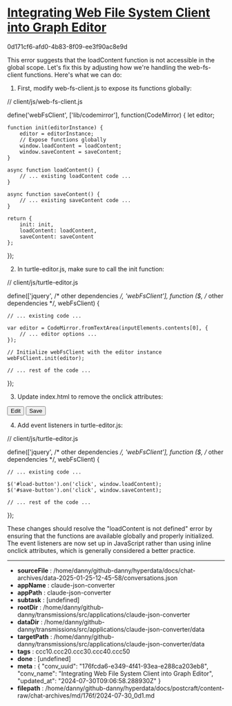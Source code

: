 # [Integrating Web File System Client into Graph Editor](https://claude.ai/chat/176fcda6-e349-4f41-93ea-e288ca203eb8)

0d171cf6-afd0-4b83-8f09-ee3f90ac8e9d

 This error suggests that the loadContent function is not accessible in the global scope. Let's fix this by adjusting how we're handling the web-fs-client functions. Here's what we can do:

1. First, modify web-fs-client.js to expose its functions globally:

// client/js/web-fs-client.js

define('webFsClient', ['lib/codemirror'], function(CodeMirror) {
    let editor;

    function init(editorInstance) {
        editor = editorInstance;
        // Expose functions globally
        window.loadContent = loadContent;
        window.saveContent = saveContent;
    }

    async function loadContent() {
        // ... existing loadContent code ...
    }

    async function saveContent() {
        // ... existing saveContent code ...
    }

    return {
        init: init,
        loadContent: loadContent,
        saveContent: saveContent
    };
});

2. In turtle-editor.js, make sure to call the init function:

// client/js/turtle-editor.js

define(['jquery', /* other dependencies */, 'webFsClient'],
function ($, /* other dependencies */, webFsClient) {
    
    // ... existing code ...

    var editor = CodeMirror.fromTextArea(inputElements.contents[0], {
        // ... editor options ...
    });

    // Initialize webFsClient with the editor instance
    webFsClient.init(editor);

    // ... rest of the code ...
});

3. Update index.html to remove the onclick attributes:

<!-- client/index.html -->

<button id="load-button">Edit</button>
<button id="save-button">Save</button>

4. Add event listeners in turtle-editor.js:

// client/js/turtle-editor.js

define(['jquery', /* other dependencies */, 'webFsClient'],
function ($, /* other dependencies */, webFsClient) {
    
    // ... existing code ...

    $('#load-button').on('click', window.loadContent);
    $('#save-button').on('click', window.saveContent);

    // ... rest of the code ...
});

These changes should resolve the "loadContent is not defined" error by ensuring that the functions are available globally and properly initialized. The event listeners are now set up in JavaScript rather than using inline onclick attributes, which is generally considered a better practice.

---

* **sourceFile** : /home/danny/github-danny/hyperdata/docs/chat-archives/data-2025-01-25-12-45-58/conversations.json
* **appName** : claude-json-converter
* **appPath** : claude-json-converter
* **subtask** : [undefined]
* **rootDir** : /home/danny/github-danny/transmissions/src/applications/claude-json-converter
* **dataDir** : /home/danny/github-danny/transmissions/src/applications/claude-json-converter/data
* **targetPath** : /home/danny/github-danny/transmissions/src/applications/claude-json-converter/data
* **tags** : ccc10.ccc20.ccc30.ccc40.ccc50
* **done** : [undefined]
* **meta** : {
  "conv_uuid": "176fcda6-e349-4f41-93ea-e288ca203eb8",
  "conv_name": "Integrating Web File System Client into Graph Editor",
  "updated_at": "2024-07-30T09:06:58.288930Z"
}
* **filepath** : /home/danny/github-danny/hyperdata/docs/postcraft/content-raw/chat-archives/md/176f/2024-07-30_0d1.md